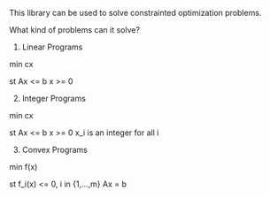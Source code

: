 This library can be used to solve constrainted optimization problems. 

What kind of problems can it solve?


1) Linear Programs

min cx

st Ax <= b
    x >= 0

2) Integer Programs

min cx

st Ax <= b
    x >= 0
    x_i is an integer for all i

3) Convex Programs

min f(x) 

st f_i(x) <= 0, i in {1,...,m}
Ax = b

